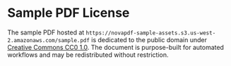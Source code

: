 # Sample PDF License

The sample PDF hosted at `https://novapdf-sample-assets.s3.us-west-2.amazonaws.com/sample.pdf` is dedicated to the public domain
under [Creative Commons CC0 1.0](https://creativecommons.org/publicdomain/zero/1.0/). The document is purpose-built for automated
workflows and may be redistributed without restriction.
